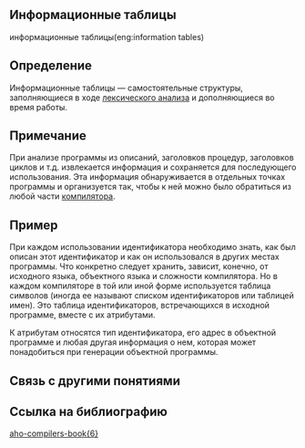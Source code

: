 ## Информационные таблицы
информационные таблицы(eng:information tables) 

## Определение
Информационные таблицы — самостоятельные структуры, заполняющиеся в ходе [лексического анализа](https://github.com/vernikkkkkkkkkkkkkkkkkkk/concept_new/blob/main/concept/lexical%20analyzer.md) и дополняющиеся во время работы.

## Примечание

При анализе программы из описаний, заголовков процедур, заголовков циклов и т.д. извлекается информация и сохраняется для последующего использования. Эта информация обнаруживается в отдельных точках программы и организуется так, чтобы к ней можно было обратиться из любой части [компилятора](https://github.com/vernikkkkkkkkkkkkkkkkkkk/concept_new/blob/main/concept/compiler.md). 

## Пример

При каждом использовании идентификатора необходимо знать, как был описан этот идентификатор и как он использовался в других местах программы. Что конкретно следует хранить, зависит, конечно, от исходного языка, объектного языка и сложности компилятора. Но в каждом компиляторе в той или иной форме используется таблица символов (иногда ее называют списком идентификаторов или таблицей имен). Это таблица идентификаторов, встречающихся в исходной программе, вместе с их атрибутами.

К атрибутам относятся тип идентификатора, его адрес в объектной программе и любая другая информация о нем, которая может понадобиться при генерации объектной программы.

## Связь с другими понятиями

## Cсылка на библиографию
[aho-compilers-book{6}](https://github.com/vernikkkkkkkkkkkkkkkkkkk/concept_new/blob/main/bibliography/aho-compilers-book%7B6%7D.md)


